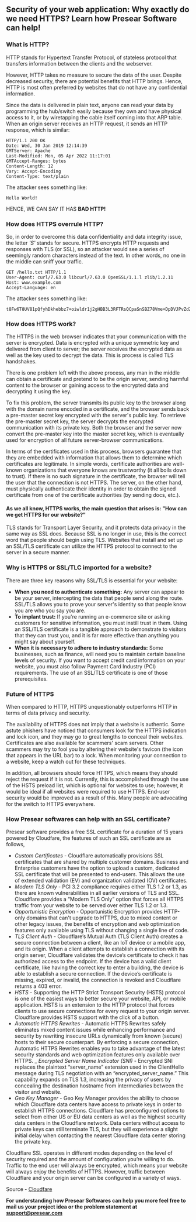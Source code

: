 ## Security of your web application: Why exactly do we need HTTPS? Learn how Presear Software can help!

### **What is HTTP?**

HTTP stands for Hypertext Transfer Protocol, of stateless protocol that transfers information between the clients and the webserver. 

However, HTTP takes no measure to secure the data of the user. Despite decreased security, there are potential benefits that HTTP brings. Hence, HTTP is most often preferred by websites that do not have any confidential information.

Since the data is delivered in plain text, anyone can read your data by programming the hub/switch easily because they own and have physical access to it, or by wiretapping the cable itself coming into that ARP table.
When an origin server receives an HTTP request, it sends an HTTP response, which is similar:

```
HTTP/1.1 200 OK
Date: Wed, 30 Jan 2019 12:14:39 
GMTServer: Apache
Last-Modified: Mon, 05 Apr 2022 11:17:01 
GMTAccept-Ranges: bytes
Content-Length: 12
Vary: Accept-Encoding
Content-Type: text/plain

``` 
The attacker sees something like:

```
Hello World!
``` 
HENCE, WE CAN SAY IT HAS **BAD HTTP!**

### **How does HTTPS overrule HTTP?**

So, in order to overcome this data confidentiality and data integrity issue, the letter *'S'* stands for secure. HTTPS encrypts HTTP requests and responses with TLS (or SSL), so an attacker would see a series of seemingly random characters instead of the text. In other words, no one in the middle can sniff your traffic.


```
GET /hello.txt HTTP/1.1
User-Agent: curl/7.63.0 libcurl/7.63.0 OpenSSL/1.1.l zlib/1.2.11
Host: www.example.com
Accept-Language: en

``` 
The attacker sees something like:

```
t8Fw6T8UV81pQfyhDkhebbz7+oiwldr1j2gHBB3L3RFTRsQCpaSnSBZ78Vme+DpDVJPvZdZUZHpzbbcqmSW1+3xXGsERHg9YDmpYk0VVDiRvw1H5miNieJeJ/FNUjgH0BmVRWII6+T4MnDwmCMZUI/orxP3HGwYCSIvyzS3MpmmSe4iaWKCOHQ==
``` 

### **How does HTTPS work?**

The HTTPS in the web browser indicates that your communication with the server is encrypted. Data is encrypted with a unique symmetric key and delivered from client to server; the server receives the encrypted data as well as the key used to decrypt the data. This is process is called TLS handshakes.

There is one problem left with the above process, any man in the middle can obtain a certificate and pretend to be the origin server, sending harmful content to the browser or gaining access to the encrypted data and decrypting it using the key.


To fix this problem, the server transmits its public key to the browser along with the domain name encoded in a certificate, and the browser sends back a pre-master secret key encrypted with the server's public key. To retrieve the pre-master secret key, the server decrypts the encrypted communication with its private key. Both the browser and the server now convert the pre-master key into the master secret key, which is eventually used for encryption of all future server-browser communications.


In terms of the certificates used in this process, browsers guarantee that they are embedded with information that allows them to determine which certificates are legitimate. In simple words, certificate authorities are well-known organizations that everyone knows are trustworthy (it all boils down to trust). If there is no such signature in the certificate, the browser will tell the user that the connection is not HTTPS. The server, on the other hand, must physically authenticate their identity in order to obtain the signed certificate from one of the certificate authorities (by sending docs, etc.).

#### **As we all know, HTTPS works, the main question that arises is: "How can we get HTTPS for our website?"**

TLS stands for Transport Layer Security, and it protects data privacy in the same way as SSL does. Because SSL is no longer in use, this is the correct word that people should begin using TLS. Websites that install and set up an SSL/TLS certificate can utilize the HTTPS protocol to connect to the server in a secure manner.

### **Why is HTTPS or SSL/TLC imported for a website?**

There are three key reasons why SSL/TLS is essential for your website:
- 	**When you need to authenticate something:** Any server can appear to be your server, intercepting the data that people send along the route. SSL/TLS allows you to prove your server's identity so that people know you are who you say you are.
-  **To implant trust:** If you're running an e-commerce site or asking customers for sensitive information, you must instill trust in them. Using an SSL/TLS certificate is a tangible approach to demonstrate to visitors that they can trust you, and it is far more effective than anything you might say about yourself.
- **When it is necessary to adhere to industry standards:** Some businesses, such as finance, will need you to maintain certain baseline levels of security. If you want to accept credit card information on your website, you must also follow Payment Card Industry (PCI) requirements. The use of an SSL/TLS certificate is one of those prerequisites.


### **Future of HTTPS**

When compared to HTTP, HTTPS unquestionably outperforms HTTP in terms of data privacy and security.

The availability of HTTPS does not imply that a website is authentic. Some astute phishers have noticed that consumers look for the HTTPS indication and lock icon, and they may go to great lengths to conceal their websites. Certificates are also available for scammers' scam servers. Other scammers may try to fool you by altering their website's favicon (the icon that appears in the URL bar) to a lock. When monitoring your connection to a website, keep a watch out for these techniques.

In addition, all browsers should force HTTPS, which means they should reject the request if it is not. Currently, this is accomplished through the use of the HSTS preload list, which is optional for websites to use; however, it would be ideal if all websites were required to use HTTPS. End-user security would be improved as a result of this. Many people are advocating for the switch to HTTPS everywhere.

### How Presear softwares can help with an SSL certificate?
Presear software provides a free SSL certificate for a duration of 15 years powered by Cloudfare, the features of such an SSL certificate are as follows,

- *Custom Certificates* - Cloudflare automatically provisions SSL certificates that are shared by multiple customer domains. Business and Enterprise customers have the option to upload a custom, dedicated SSL certificate that will be presented to end-users. This allows the use of extended validation (EV) and organization validated (OV) certificates.
- *Modern TLS Only* - PCI 3.2 compliance requires either TLS 1.2 or 1.3, as there are known vulnerabilities in all earlier versions of TLS and SSL. Cloudflare provides a “Modern TLS Only” option that forces all HTTPS traffic from your website to be served over either TLS 1.2 or 1.3.
- *Opportunistic Encryption* - Opportunistic Encryption provides HTTP-only domains that can't upgrade to HTTPS, due to mixed content or other legacy issues, the benefits of encryption and web optimization features only available using TLS without changing a single line of code.
- *TLS Client Auth* - Cloudflare’s Mutual Auth (TLS Client Auth) creates a secure connection between a client, like an IoT device or a mobile app, and its origin. When a client attempts to establish a connection with its origin server, Cloudflare validates the device’s certificate to check it has authorized access to the endpoint. If the device has a valid client certificate, like having the correct key to enter a building, the device is able to establish a secure connection. If the device’s certificate is missing, expired, or invalid, the connection is revoked and Cloudflare returns a 403 error.
- *HSTS* - Supporting the HTTP Strict Transport Security (HSTS) protocol is one of the easiest ways to better secure your website, API, or mobile application. HSTS is an extension to the HTTP protocol that forces clients to use secure connections for every request to your origin server. Cloudflare provides HSTS support with the click of a button.
- *Automatic HTTPS Rewrites* - Automatic HTTPS Rewrites safely eliminates mixed content issues while enhancing performance and security by rewriting insecure URLs dynamically from known (secure) hosts to their secure counterpart. By enforcing a secure connection, Automatic HTTPS Rewrites enables you to take advantage of the latest security standards and web optimization features only available over HTTPS.
_ *Encrypted Server Name Indicator (SNI)* - Encrypted SNI replaces the plaintext “server_name” extension used in the ClientHello message during TLS negotiation with an “encrypted_server_name.” This capability expands on TLS 1.3, increasing the privacy of users by concealing the destination hostname from intermediaries between the visitor and website.
- *Geo Key Manager* - Geo Key Manager provides the ability to choose which Cloudflare data centers have access to private keys in order to establish HTTPS connections. Cloudflare has preconfigured options to select from either US or EU data centers as well as the highest security data centers in the Cloudflare network. Data centers without access to private keys can still terminate TLS, but they will experience a slight initial delay when contacting the nearest Cloudflare data center storing the private key.

Cloudflare SSL operates in different modes depending on the level of security required and the amount of configuration you’re willing to do. Traffic to the end user will always be encrypted, which means your website will always enjoy the benefits of HTTPS. However, traffic between Cloudflare and your origin server can be configured in a variety of ways.

Source - [Cloudfare](https://www.cloudflare.com/en-gb/ssl/)

**For understanding how Presear Softwares can help you more feel free to mail us your project idea or the problem statement at support@presear.com**


